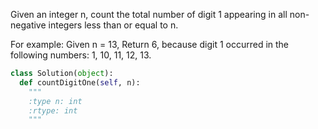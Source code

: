 Given an integer n, count the total number of digit 1 appearing in all non-negative integers less than or equal to n.


For example: 
Given n = 13,
Return 6, because digit 1 occurred in the following numbers: 1, 10, 11, 12, 13.



```python
class Solution(object):
  def countDigitOne(self, n):
    """
    :type n: int
    :rtype: int
    """
```
